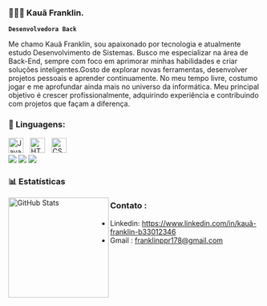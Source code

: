 ### 👩🏻‍💻 Kauã Franklin.
 **`Desenvolvedora Back`**
 
Me chamo Kauã Franklin, sou apaixonado por tecnologia e atualmente estudo Desenvolvimento de Sistemas. Busco me especializar na área de Back-End, sempre com foco em aprimorar minhas habilidades e criar soluções inteligentes.Gosto de explorar novas ferramentas, desenvolver projetos pessoais e aprender continuamente. No meu tempo livre, costumo jogar e me aprofundar ainda mais no universo da informática.
Meu principal objetivo é crescer profissionalmente, adquirindo experiência e contribuindo com projetos que façam a diferença.

### 🤖 Linguagens:

<img 
    align="left" 
    alt="JavaScript" 
    title="JavaScript"
    width="30px" 
    style="padding-right: 10px;" 
    src="https://cdn.jsdelivr.net/gh/devicons/devicon@latest/icons/javascript/javascript-original.svg" 
/>
<img 
    align="left" 
    alt="HTML"
    title="HTML" 
    width="30px" 
    style="padding-right: 10px;" 
    src="https://cdn.jsdelivr.net/gh/devicons/devicon@latest/icons/html5/html5-original.svg" 
/>
<img 
    align="left" 
    alt="CSS" 
    title="CSS"
    width="30px" 
    style="padding-right: 10px;" 
    src="https://cdn.jsdelivr.net/gh/devicons/devicon@latest/icons/css3/css3-original.svg" 
/>



<br/>
<br/>

<div> 
 <a href="https://discord.com/users/akaux" target="_blank"><img src="https://img.shields.io/badge/Discord-7289DA?style=for-the-badge&logo=discord&logoColor=white" target="_blank"></a> 
  <a href = "kauafkrocha@gmail.com"><img src="https://img.shields.io/badge/-Gmail-%23333?style=for-the-badge&logo=gmail&logoColor=white" target="_blank"></a>
  <a href="https://www.linkedin.com/in/kauã-franklin-b33012346" target="_blank"><img src="https://img.shields.io/badge/-LinkedIn-%230077B5?style=for-the-badge&logo=linkedin&logoColor=white" target="_blank"></a> 
  
</div>


### 📊 Estatísticas

<p>
  
<img 
      align="left" 
      alt="GitHub Stats" 
      height="200" 
      src="https://github-readme-stats.vercel.app/api/top-langs/?username=Akaux&theme=tokyonight&layout=compact&custom_title=Tecnologias&langs_count=9" 
  />

</p>


### Contato :

- Linkedin: https://www.linkedin.com/in/kauã-franklin-b33012346
- Gmail : franklinppr178@gmail.com
